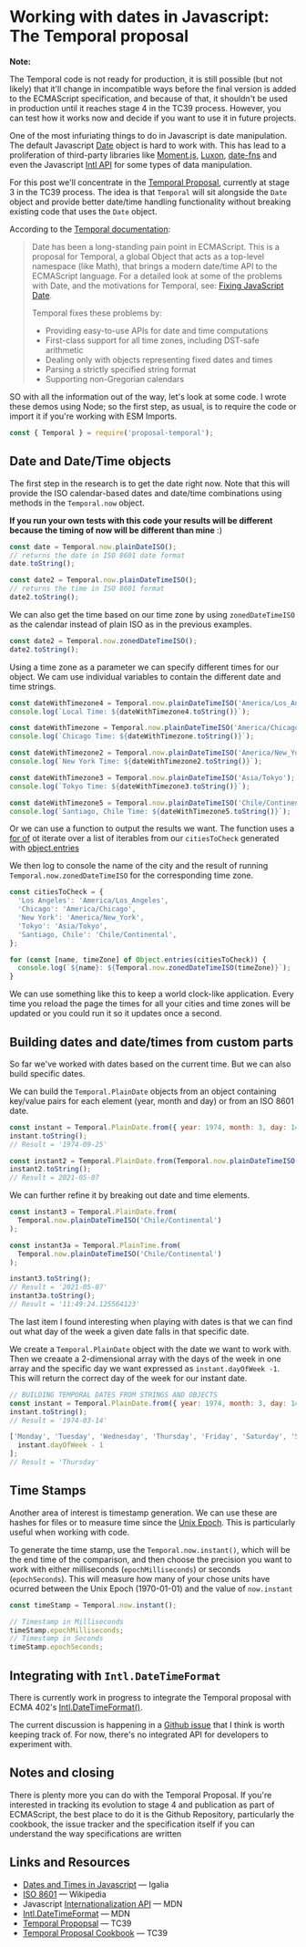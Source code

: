 # Working with dates in Javascript: The Temporal proposal

<div class="message warning">
  <p><strong>Note:</strong></p>
  <p></p>
  <p>The Temporal code is not ready for production, it is still possible (but not likely) that it'll change in incompatible ways before the final version is added to the ECMAScript specification, and because of that, it shouldn't be used in production until it reaches stage 4 in the TC39 process. However, you can test how it works now and decide if you want to use it in future projects.</p>
</div>

One of the most infuriating things to do in Javascript is date manipulation. The default Javascript [Date](https://developer.mozilla.org/en-US/docs/Web/JavaScript/Reference/Global_Objects/Date) object is hard to work with. This has lead to a proliferation of third-party libraries like [Moment.js](https://momentjs.com/), [Luxon](https://moment.github.io/luxon/), [date-fns](https://date-fns.org/) and even the Javascript [Intl API](https://developer.mozilla.org/en-US/docs/Web/JavaScript/Reference/Global_Objects/Intl) for some types of data manipulation.

For this post we'll concentrate in the [Temporal Proposal](https://tc39.es/proposal-temporal/docs/#Temporal-TimeZone), currently at stage 3 in the TC39 process. The idea is that `Temporal` will sit alongside the `Date` object and provide better date/time handling functionality without breaking existing code that uses the `Date` object.

According to the [Temporal documentation](https://tc39.es/proposal-temporal/docs/):

> Date has been a long-standing pain point in ECMAScript. This is a proposal for Temporal, a global Object that acts as a top-level namespace (like Math), that brings a modern date/time API to the ECMAScript language. For a detailed look at some of the problems with Date, and the motivations for Temporal, see: [Fixing JavaScript Date](https://maggiepint.com/2017/04/09/fixing-javascript-date-getting-started/).
>
>Temporal fixes these problems by:
>
> * Providing easy-to-use APIs for date and time computations
> * First-class support for all time zones, including DST-safe arithmetic
> * Dealing only with objects representing fixed dates and times
> * Parsing a strictly specified string format
> * Supporting non-Gregorian calendars

SO with all the information out of the way, let's look at some code. I wrote these demos using Node; so the first step, as usual, is to require the code or import it if you're working with ESM Imports.

```js
const { Temporal } = require('proposal-temporal');
```

## Date and Date/Time objects

The first step in the research is to get the date right now. Note that this will provide the ISO calendar-based dates and date/time combinations using methods in the `Temporal.now` object.

**If you run your own tests with this code your results will be different because the timing of now will be different than mine** :)

```js
const date = Temporal.now.plainDateISO();
// returns the date in ISO 8601 date format
date.toString(); 

const date2 = Temporal.now.plainDateTimeISO();
// returns the time in ISO 8601 format
date2.toString();
```

We can also get the time based on our time zone by using `zonedDateTimeISO` as the calendar instead of plain ISO as in the previous examples.

```js
const date2 = Temporal.now.zonedDateTimeISO();
date2.toString();
```

Using a time zone as a parameter we can specify different times for our object. We cam use individual variables to contain the different date and time strings.

```js
const dateWithTimezone4 = Temporal.now.plainDateTimeISO('America/Los_Angeles');
console.log(`Local Time: ${dateWithTimezone4.toString()}`);

const dateWithTimezone = Temporal.now.plainDateTimeISO('America/Chicago');
console.log(`Chicago Time: ${dateWithTimezone.toString()}`);

const dateWithTimezone2 = Temporal.now.plainDateTimeISO('America/New_York');
console.log(`New York Time: ${dateWithTimezone2.toString()}`);

const dateWithTimezone3 = Temporal.now.plainDateTimeISO('Asia/Tokyo');
console.log(`Tokyo Time: ${dateWithTimezone3.toString()}`);

const dateWithTimezone5 = Temporal.now.plainDateTimeISO('Chile/Continental');
console.log(`Santiago, Chile Time: ${dateWithTimezone5.toString()}`);
```

Or we can use a function to output the results we want. The function uses a [for of](https://developer.mozilla.org/en-US/docs/Web/JavaScript/Reference/Statements/for...of) ot iterate over a list of iterables from our `citiesToCheck` generated with [object.entries](https://developer.mozilla.org/en-US/docs/Web/JavaScript/Reference/Global_Objects/Object/entries)

We then log to console the name of the city and the result of running `Temporal.now.zonedDateTimeISO` for the corresponding time zone.

```js
const citiesToCheck = {
  'Los Angeles': 'America/Los_Angeles',
  'Chicago': 'America/Chicago',
  'New York': 'America/New_York',
  'Tokyo': 'Asia/Tokyo',
  'Santiago, Chile': 'Chile/Continental',
};

for (const [name, timeZone] of Object.entries(citiesToCheck)) {
  console.log(`${name}: ${Temporal.now.zonedDateTimeISO(timeZone)}`);
}
```

We can use something like this to keep a world clock-like application. Every time you reload the page the times for all your cities and time zones will be updated or you could run it so it updates once a second.

## Building dates and date/times from custom parts

So far we've worked with dates based on the current time. But we can also build specific dates.

We can build the `Temporal.PlainDate` objects from an object containing key/value pairs for each element (year, month and day) or from an ISO 8601 date.

```js
const instant = Temporal.PlainDate.from({ year: 1974, month: 3, day: 14 });
instant.toString();
// Result = '1974-09-25'

const instant2 = Temporal.PlainDate.from(Temporal.now.plainDateTimeISO());
instant2.toString();
// Result = 2021-05-07
```

We can further refine it by breaking out date and time elements.

```js
const instant3 = Temporal.PlainDate.from(
  Temporal.now.plainDateTimeISO('Chile/Continental')
);

const instant3a = Temporal.PlainTime.from(
  Temporal.now.plainDateTimeISO('Chile/Continental')
);

instant3.toString();
// Result = '2021-05-07'
instant3a.toString();
// Result = '11:49:24.125564123'
```

The last item I found interesting when playing with dates is that we can find out what day of the week a given date falls in that specific date.

We create a `Temporal.PlainDate` object with the date we want to work with. Then we creaate a 2-dimensional array with the days of the week in one array and the specific day we want expressed as `instant.dayOfWeek -1`. This will return the correct day of the week for our instant date.

```js
// BUILDING TEMPORAL DATES FROM STRINGS AND OBJECTS
const instant = Temporal.PlainDate.from({ year: 1974, month: 3, day: 14 });
instant.toString();
// Result = '1974-03-14'

['Monday', 'Tuesday', 'Wednesday', 'Thursday', 'Friday', 'Saturday', 'Sunday'][
  instant.dayOfWeek - 1
];
// Result = 'Thursday'
```

## Time Stamps

Another area of interest is timestamp generation. We can use these are hashes for files or to measure time since the [Unix Epoch](https://en.wikipedia.org/wiki/Unix_time). This is particularly useful when working with code.

To generate the time stamp, use the `Temporal.now.instant()`, which will be the end time of the comparison, and then choose the precision you want to work with either milliseconds (`epochMilliseconds`) or seconds (`epochSeconds`). This will measure how many of your chose units have ocurred between the Unix Epoch  (1970-01-01) and the value of `now.instant`

```js
const timeStamp = Temporal.now.instant();

// Timestamp in Milliseconds
timeStamp.epochMilliseconds;
// Timestamp in Seconds
timeStamp.epochSeconds;
```

## Integrating with `Intl.DateTimeFormat`

There is currently work in progress to integrate the Temporal proposal with ECMA 402's [Intl.DateTimeFormat()](https://developer.mozilla.org/en-US/docs/Web/JavaScript/Reference/Global_Objects/Intl/DateTimeFormat).

The current discussion is happening in a [Github issue](https://github.com/tc39/proposal-temporal/issues/129) that I think is worth keeping track of. For now, there's no integrated API for developers to experiment with.

## Notes and closing

There is plenty more you can do with the Temporal Proposal. If you're interested in tracking its evolution to stage 4 and publication as part of ECMAScript, the best place to do it is the Github Repository, particularly the cookbook, the issue tracker and the specification itself if you can understand the way specifications are written

## Links and Resources

* [Dates and Times in Javascript](https://blogs.igalia.com/compilers/2020/06/23/dates-and-times-in-javascript/) &mdash; Igalia
* [ISO 8601](https://en.wikipedia.org/wiki/ISO_8601) &mdash; Wikipedia
* Javascript [Internationalization API](https://developer.mozilla.org/en-US/docs/Web/JavaScript/Reference/Global_Objects/Intl)  &mdash; MDN
* [Intl.DateTimeFormat](https://developer.mozilla.org/en-US/docs/Web/JavaScript/Reference/Global_Objects/Intl/DateTimeFormat) &mdash; MDN
* [Temporal Propopsal](https://tc39.es/proposal-temporal/) &mdash; TC39
* [Temporal Proposal Cookbook](https://tc39.es/proposal-temporal/docs/cookbook.html) &mdash; TC39
